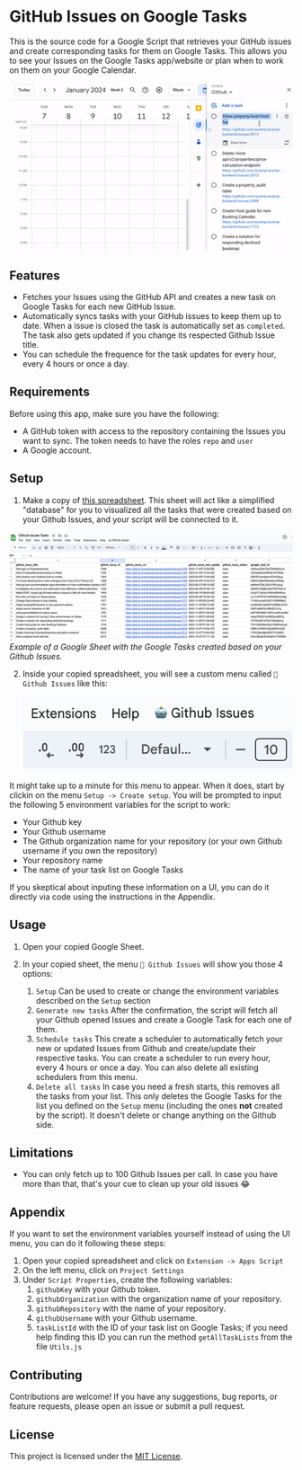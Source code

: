 # GitHub Issues on Google Tasks

This is the source code for a Google Script that retrieves your GitHub issues and create corresponding tasks for them on Google Tasks. This allows you to see your Issues on the Google Tasks app/website or plan when to work on them on your Google Calendar.

![Google Issues on Google Tasks](assets/image2.gif)

## Features

- Fetches your Issues using the GitHub API and creates a new task on Google Tasks for each new GitHub Issue.
- Automatically syncs tasks with your GitHub issues to keep them up to date. When a issue is closed the task is automatically set as `completed`. The task also gets updated if you change its respected Github Issue title.
- You can schedule the frequence for the task updates for every hour, every 4 hours or once a day.

## Requirements

Before using this app, make sure you have the following:

- A GitHub token with access to the repository containing the Issues you want to sync. The token needs to have the roles `repo` and `user`
- A Google account.

## Setup

1. Make a copy of [this spreadsheet](https://docs.google.com/spreadsheets/d/1tfjtEV6lP3Z_Wr4f8_-ruMKJfYWW3JbZxfQydibudUE/edit#gid=0).
This sheet will act like a simplified "database" for you to visualized all the tasks that were created based on your Github Issues, and your script will be connected to it.

![Google Sheet example](assets/image3.png)
*Example of a Google Sheet with the Google Tasks created based on your Github Issues.*

2. Inside your copied spreadsheet, you will see a custom menu called `🤖 Github Issues` like this:

   ![Menu](assets/image1.png)

It might take up to a minute for this menu to appear. When it does, start by clickin on the menu `Setup -> Create setup`. You will be prompted to input the following 5 environment variables for the script to work:

- Your Github key
- Your Github username
- The Github organization name for your repository (or your own Github username if you own the repository)
- Your repository name
- The name of your task list on Google Tasks
  
If you skeptical about inputing these information on a UI, you can do it directly via code using the instructions in the Appendix.

## Usage

1. Open your copied Google Sheet.

2. In your copied sheet, the menu `🤖 Github Issues` will show you those 4 options:

   1. `Setup`
   Can be used to create or change the environment variables described on the `Setup` section
   2. `Generate new tasks`
   After the confirmation, the script will fetch all your Github opened Issues and create a Google Task for each one of them.
   3. `Schedule tasks`
   This create a scheduler to automatically fetch your new or updated Issues from Github and create/update their respective tasks. You can create a scheduler to run every hour, every 4 hours or once a day. You can also delete all existing schedulers from this menu.
   4. `Delete all tasks`
   In case you need a fresh starts, this removes all the tasks from your list. This only deletes the Google Tasks for the list you defined on the `Setup` menu (including the ones **not** created by the script). It doesn't delete or change anything on the Github side.

## Limitations

- You can only fetch up to 100 Github Issues per call. In case you have more than that, that's your cue to clean up your old issues 😂

## Appendix

If you want to set the environment variables yourself instead of using the UI menu, you can do it following these steps:

1. Open your copied spreadsheet and click on `Extension -> Apps Script`
2. On the left menu, click on `Project Settings`
3. Under `Script Properties`, create the following variables:
   1. `githubKey` with your Github token.
   2. `githubOrganization` with the organization name of your repository.
   3. `githubRepository` with the name of your repository.
   4. `githubUsername` with your Github username.
   5. `taskListId` with the ID of your task list on Google Tasks; if you need help finding this ID you can run the method `getAllTaskLists` from the file `Utils.js`

## Contributing

Contributions are welcome! If you have any suggestions, bug reports, or feature requests, please open an issue or submit a pull request.

## License

This project is licensed under the [MIT License](LICENSE).
